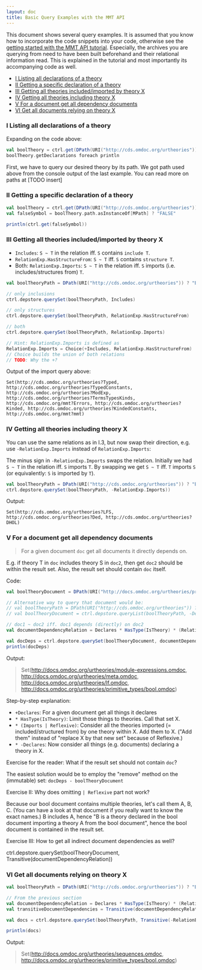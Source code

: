 ```yaml
---
layout: doc
title: Basic Query Examples with the MMT API
---
```


This document shows several query examples. It is assumed that you know how to incorporate the code snippets into your code, otherwise see the [getting started with the MMT API tutorial](../tutorials/applications/getting-started.md). Especially, the archives you are querying from need to have been built beforehand and their relational information read. This is explained in the tutorial and most importantly its accompanying code as well.

<!-- TOC -->

- [I Listing all declarations of a theory](#i-listing-all-declarations-of-a-theory)
- [II Getting a specific declaration of a theory](#ii-getting-a-specific-declaration-of-a-theory)
- [III Getting all theories included/imported by theory X](#iii-getting-all-theories-includedimported-by-theory-x)
- [IV Getting all theories including theory X](#iv-getting-all-theories-including-theory-x)
- [V For a document get all dependency documents](#v-for-a-document-get-all-dependency-documents)
- [VI Get all documents relying on theory X](#vi-get-all-documents-relying-on-theory-x)

<!-- /TOC -->

### I Listing all declarations of a theory

Expanding on the code above:
```scala
val boolTheory = ctrl.get(DPath(URI("http://cds.omdoc.org/urtheories")) ? "Bool")
boolTheory.getDeclarations foreach println
```

First, we have to query our desired theory by its path. We got path used above from the console output of the last example.
You can read more on paths at [TODO insert]

### II Getting a specific declaration of a theory

```scala
val boolTheory = ctrl.get(DPath(URI("http://cds.omdoc.org/urtheories")) ? "Bool")
val falseSymbol = boolTheory.path.asInstanceOf[MPath] ? "FALSE"

println(ctrl.get(falseSymbol))
```

### III Getting all theories included/imported by theory X

- `Includes`: `S ~ T` in the relation iff. `S` contains `include T`.
- `RelationExp.HasStructureFrom`: `S ~ T` iff. `S` contains `structure T`.
- Both: `RelationExp.Imports`: `S ~ T` in the relation iff. `S` imports (i.e. includes/structures from) `T`.


```scala
val boolTheoryPath = DPath(URI("http://cds.omdoc.org/urtheories")) ? "Bool"

// only inclusions
ctrl.depstore.querySet(boolTheoryPath, Includes)

// only structures
ctrl.depstore.querySet(boolTheoryPath, RelationExp.HasStructureFrom)

// both
ctrl.depstore.querySet(boolTheoryPath, RelationExp.Imports)

// Hint: RelationExp.Imports is defined as
RelationExp.Imports = Choice(+Includes, RelationExp.HasStructureFrom)
// Choice builds the union of both relations
// TODO: Why the +?
```

Output of the import query above:
```
Set(http://cds.omdoc.org/urtheories?Typed, http://cds.omdoc.org/urtheories?TypedConstants, http://cds.omdoc.org/urtheories?ModExp, http://cds.omdoc.org/urtheories?TermsTypesKinds, http://cds.omdoc.org/mmt?Errors, http://cds.omdoc.org/urtheories?Kinded, http://cds.omdoc.org/urtheories?KindedConstants, http://cds.omdoc.org/mmt?mmt)
```

### IV Getting all theories including theory X

You can use the same relations as in I.3, but now swap their direction, e.g. use `-RelationExp.Imports` instead of `RelationExp.Imports`:

The minus sign in `-RelationExp.Imports` swaps the relation. Initially we had `S ~ T` in the relation iff. `S` imports `T`. By swapping we get `S ~ T` iff. `T` imports `S` (or equivalently: `S` is imported by `T`).

```scala
val boolTheoryPath = DPath(URI("http://cds.omdoc.org/urtheories")) ? "Bool"
ctrl.depstore.querySet(boolTheoryPath, -RelationExp.Imports))
```

Output:
```
Set(http://cds.omdoc.org/urtheories?LFS, http://cds.omdoc.org/urtheories?Ded, http://cds.omdoc.org/urtheories?DHOL)
```

### V For a document get all dependency documents

> For a given document `doc` get all documents it directly depends on.

E.g. if theory T in `doc` includes theory S in `doc2`, then get `doc2` should be within the result set. Also, the result set should contain `doc` itself.

Code:

```scala
val boolTheoryDocument = DPath(URI("http://docs.omdoc.org/urtheories/primitive_types/bool.omdoc"))

// Alternative way to query that document would be:
// val boolTheoryPath = DPath(URI("http://cds.omdoc.org/urtheories")) ? "Bool"
// val boolTheoryDocument = ctrl.depstore.queryList(boolTheoryPath, -Declares).head

// doc1 ~ doc2 iff. doc1 depends (directly) on doc2
val documentDependencyRelation = Declares * HasType(IsTheory) * (RelationExp.Imports | Reflexive) * -Declares

val docDeps = ctrl.depstore.querySet(boolTheoryDocument, documentDependencyRelation)
println(docDeps)
```

Output:

> Set(http://docs.omdoc.org/urtheories/module-expressions.omdoc, http://docs.omdoc.org/urtheories/meta.omdoc, http://docs.omdoc.org/urtheories/lf.omdoc, http://docs.omdoc.org/urtheories/primitive_types/bool.omdoc)

Step-by-step explanation:

- `+Declares`: For a given document get all things it declares
- `* HasType(IsTheory)`: Limit those things to theories. Call that set X.
- `* (Imports | Reflexive)`: Consider all the theories imported (= included/structured from) by one theory within X. Add them to X. ("Add them" instead of "replace X by that new set" because of Reflexive.)
- `* -Declares`: Now consider all things (e.g. documents) declaring a theory in X.

Exercise for the reader: What if the result set should not contain `doc`?

<span class="detail">The easiest solution would be to employ the "remove" method on the (immutable) set: `docDeps - boolTheoryDocument`</span>

Exercise II: Why does omitting `| Reflexive` part not work?

<span class="detail">Because our bool document contains multiple theories, let's call them A, B, C.
(You can have a look at that document if you really want to know the exact names.)
B includes A, hence "B is a theory declared in the bool document importing a theory A from the bool document", hence the bool document is contained in the result set.</span>

Exercise III: How to get all indirect document dependencies as well?

<span class="detail">ctrl.depstore.querySet(boolTheoryDocument, Transitive(documentDependencyRelation))</span>

### VI Get all documents relying on theory X

```scala
val boolTheoryPath = DPath(URI("http://cds.omdoc.org/urtheories")) ? "Bool"

// From the previous section
val documentDependencyRelation = Declares * HasType(IsTheory) * (RelationExp.Imports | Reflexive) * -Declares
val transitiveDocumentDependencies = Transitive(documentDependencyRelation)

val docs = ctrl.depstore.querySet(boolTheoryPath, Transitive(-RelationExp.Imports) * -Declares * -transitiveDocumentDependencies)

println(docs)
```

Output:

> Set(http://docs.omdoc.org/urtheories/sequences.omdoc, http://docs.omdoc.org/urtheories/primitive_types/bool.omdoc)